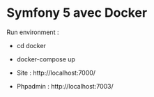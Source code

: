 # Symfony 5 avec Docker
Run environment :
- cd docker
- docker-compose up

- Site : http://localhost:7000/
- Phpadmin : http://localhost:7003/

